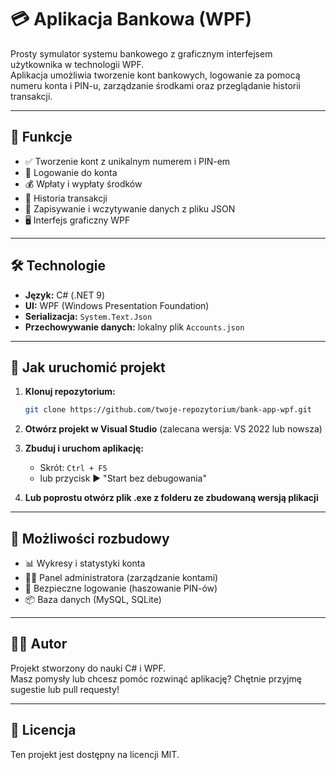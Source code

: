 # 💳 Aplikacja Bankowa (WPF)

Prosty symulator systemu bankowego z graficznym interfejsem użytkownika w technologii WPF.  
Aplikacja umożliwia tworzenie kont bankowych, logowanie za pomocą numeru konta i PIN-u, zarządzanie środkami oraz przeglądanie historii transakcji.

---

## 🧰 Funkcje

- ✅ Tworzenie kont z unikalnym numerem i PIN-em
- 🔐 Logowanie do konta
- 💰 Wpłaty i wypłaty środków
- 📜 Historia transakcji
- 💾 Zapisywanie i wczytywanie danych z pliku JSON
- 🖥️ Interfejs graficzny WPF

---

## 🛠️ Technologie

- **Język:** C# (.NET 9)
- **UI:** WPF (Windows Presentation Foundation)
- **Serializacja:** `System.Text.Json`
- **Przechowywanie danych:** lokalny plik `Accounts.json`

---

## 🚀 Jak uruchomić projekt

1. **Klonuj repozytorium:**

   ```bash
   git clone https://github.com/twoje-repozytorium/bank-app-wpf.git
   ```

2. **Otwórz projekt w Visual Studio** (zalecana wersja: VS 2022 lub nowsza)

3. **Zbuduj i uruchom aplikację:**

   - Skrót: `Ctrl + F5`  
   - lub przycisk ▶️ "Start bez debugowania"

4. **Lub poprostu otwórz plik .exe z folderu ze zbudowaną wersją plikacji**

---

## 🔮 Możliwości rozbudowy

- 📊 Wykresy i statystyki konta
- 🧑‍💼 Panel administratora (zarządzanie kontami)
- 🔐 Bezpieczne logowanie (haszowanie PIN-ów)
- 📦 Baza danych (MySQL, SQLite)

---

## 👨‍💻 Autor

Projekt stworzony do nauki C# i WPF.  
Masz pomysły lub chcesz pomóc rozwinąć aplikację? Chętnie przyjmę sugestie lub pull requesty!

---

## 📃 Licencja

Ten projekt jest dostępny na licencji MIT.
